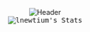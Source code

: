 <div align="center">
    <img alt="Header" src="https://github-widgetbox.vercel.app/api/profile?username=lnewtium&data=followers,repositories,stars,commits&theme=darkmode"></img>
</div>
<div align="center">
    <kbd>
        <img alt="lnewtium's Stats" src="https://github-readme-stats.vercel.app/api?username=lnewtium&theme=dark&show_icons=true&hide_border=true&count_private=true"></img>
    </kbd>
</div>
